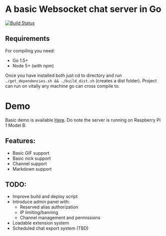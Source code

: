 # A basic Websocket chat server in Go

[![Build Status](https://semaphoreci.com/api/v1/projects/bb232bf4-f866-4d30-a526-218e9f3aed5b/647934/badge.svg)](https://semaphoreci.com/maxpert/raspchat)

## Requirements
For compiling you need:
 * Go 1.5+
 * Node 5+ (with npm)

Once you have installed both just cd to directory and run ```./get_dependencies.sh && ./build_dist.sh``` (creates a dist folder). Project can run on vitally any machine go can cross compile to.

# Demo

Basic demo is available [Here](http://raspchat.sibte.so). Do note the server is running on Raspberry Pi 1 Model B.

## Features:

 * Basic GIF support
 * Basic nick support
 * Channel support
 * Markdown support


## TODO:

 * Improve build and deploy script
 * Introduce admin panel with:
   * Reserved alias authorization
   * IP limiting/banning
   * Channel management and permissions
 * Loadable extension system
 * Scheduled chat export system (TBD)
